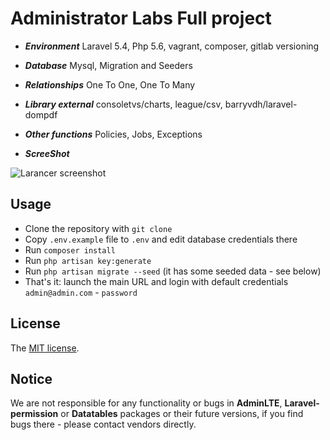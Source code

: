 # Administrator Labs Full project

* ***Environment*** Laravel 5.4, Php 5.6, vagrant, composer, gitlab versioning

* ***Database*** Mysql, Migration and Seeders

* ***Relationships***
One To One,
One To Many

* ***Library external***
consoletvs/charts, league/csv, barryvdh/laravel-dompdf

* ***Other functions***
Policies, Jobs, Exceptions

* ***ScreeShot***

![Larancer screenshot](http://webcoderpro.com/roles-permissions-manager-spatie.png)

## Usage

- Clone the repository with `git clone`
- Copy `.env.example` file to `.env` and edit database credentials there
- Run `composer install`
- Run `php artisan key:generate`
- Run `php artisan migrate --seed` (it has some seeded data - see below)
- That's it: launch the main URL and login with default credentials `admin@admin.com` - `password`


## License

The [MIT license](http://opensource.org/licenses/MIT).

## Notice

We are not responsible for any functionality or bugs in **AdminLTE**, **Laravel-permission** or **Datatables** packages or their future versions, if you find bugs there - please contact vendors directly.